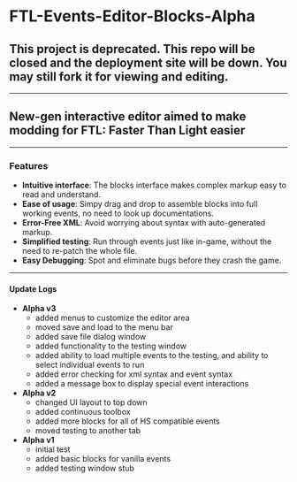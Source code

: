 # FTL-Events-Editor-Blocks-Alpha
## This project is deprecated. This repo will be closed and the deployment site will be down. You may still fork it for viewing and editing.
___
## New-gen interactive editor aimed to make modding for FTL: Faster Than Light easier
___
### Features
- **Intuitive interface**: The blocks interface makes complex markup easy to read and understand.
- **Ease of usage**: Simpy drag and drop to assemble blocks into full working events, no need to look up documentations.
- **Error-Free XML**: Avoid worrying about syntax with auto-generated markup.
- **Simplified testing**: Run through events just like in-game, without the need to re-patch the whole file.
- **Easy Debugging**: Spot and eliminate bugs before they crash the game.
___
#### Update Logs
- **Alpha v3**
  - added menus to customize the editor area
  - moved save and load to the menu bar
  - added save file dialog window
  - added functionality to the testing window
  - added ability to load multiple events to the testing, and ability to select individual events to run
  - added error checking for xml syntax and event syntax
  - added a message box to display special event interactions
- **Alpha v2**
  - changed UI layout to top down
  - added continuous toolbox
  - added more blocks for all of HS compatible events
  - moved testing to another tab
- **Alpha v1**
  - initial test
  - added basic blocks for vanilla events
  - added testing window stub 